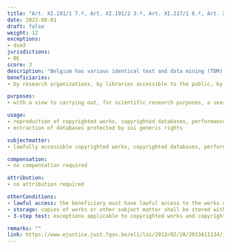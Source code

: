 ```yaml
---
title: "Art. XI.191/1 7.º, Art. XI.191/2 3.º, Art. XI.217/1 6.º, Art. XI.310 §3 1.º of Code of Economic Law"
date: 2022-08-01
draft: false
weight: 12
exceptions:
- dsm3
jurisdictions:
- BE
score: 3
description: "Belgium has various identical text and data mining (TDM) exceptions for scientific research purposes aimed at implementing Article 3 of the DSM Directive, which follow this article closely, covering copyrighted works (Art. XI.191/1 7.º), copyrighted databases (Art. XI.191/2 3.º), performances, phonograms, film fixations, broadcasts, press publications (Art. XI.217/1 6.º) and databases protected by sui generis right (Art. XI.310 §3 1.º)." 
beneficiaries:
- by research organizations, by libraries accessible to the public, by museums accessible to the public, by archives or by film or audio heritage institution

purposes: 
- with a view to carrying out, for scientific research purposes, a search of texts and data on works

usage:
- reproduction of copyrighted works, copyrighted databases, performances, phonograms, film fixations, broadcasts, press publications
- extraction of databases protected by sui generis rights

subjectmatter:
- lawfully accessible copyrighted works, copyrighted databases, performances, phonograms, film fixations, broadcasts, press publications, databases protected by sui generis rights

compensation:
- no compensation required

attribution: 
- no attribution required

otherConditions: 
- lawful access: the beneficiary must have lawful access to the works or other subject matter used under the exception
- storage: copies of works or other subject matter shall be stored with an appropriate level of security
- 3-step test: exceptions applicable to copyrighted works and copyrighted databases are only applicable if they do not harm the normal exploitation of the work or the database nor cause undue harm to the legitimate interests of the right holder (Art. XI.192/3)

remarks: ""
link: https://www.ejustice.just.fgov.be/eli/loi/2013/02/28/2013A11134/justel#LNK0426
---
```

